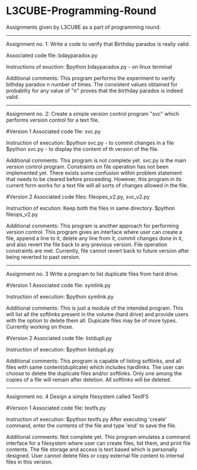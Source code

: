 # L3CUBE-Programming-Round
Assignments given by L3CUBE as a part of programming round.

*******************************************************************************************************************************
Assignment no. 1:
Write a code to verify that Birthday paradox is really valid.

Associated code file: bdayparadox.py

Instructions of exuction:
$python bdayparadox.py - on linux terminal

Additional comments: This program performs the experiment to verify bithday paradox n number of times. The consistent values obtained for probablity for any value of "n" proves that the birthday paradox is indeed valid. 

*******************************************************************************************************************************
Assignment no. 2:
Create a simple version control program "svc" which performs version control for a text file.

#Version 1
Associated code file: svc.py

Instruction of execution:
$python svc.py <filename> - to commit changes in a file 
$python svc.py <filename> <version no.> - to display the content of <version no.>th version of the file.

Additional comments: This program is not complete yet. svc.py is the main version control program. Constraints on file operation has not been implemented yet. There exists some confusion within problem statement that needs to be cleared before proceeding. However, this program in its current form works for a text file will all sorts of changes allowed in the file.

#Version 2
Associated code files: fileopes_v2.py, svc_v2.py

Instruction of excution:
Keep both the files in same directory.
$python fileops_v2.py 

Additional comments: This program is another approach for performing version control. This program gives an interface where user can create a file, append a line to it, delete any line from it, commit changes done in it, and also revert the file back to any previous version. File operation constraints are met. Currently, file cannot revert back to future version after being reverted to past version.

*******************************************************************************************************************************
Assignment no. 3
Write a program to list duplicate files from hard drive.

#Version 1
Associated code file: symlink.py

Instruction of execution:
$python symlink.py

Additional comments: This is just a module of the intended program. This will list all the softlinks present in the volume (hard drive) and provide users with the option to delete them all. Dupicate files may be of more types. Currently working on those.

#Version 2
Associated code file: listdupli.py

Instruction of execution:
$python listdupli.py

Additional comments: This program is capable of listing softlinks, and all files with same content(duplicate) which includes hardlinks. The user can choose to delete the duplicate files and/or softlinks. Only one among the copies of a file will remain after deletion. All softlinks will be deleted.

*******************************************************************************************************************************
Assignment no. 4
Design a simple filesystem called TextFS

#Version 1
Associated code file: textfs.py

Instruction of execution:
$python textfs.py
After executing 'create' command, enter the contents of the file and type 'end' to save the file.

Additional comments: Not complete yet. This program emulates a command interface for a filesystem where user can create files, list them, and print file contents. The file storage and access is text based which is personally designed. User cannot delete files or copy external file content to internal files in this version.
